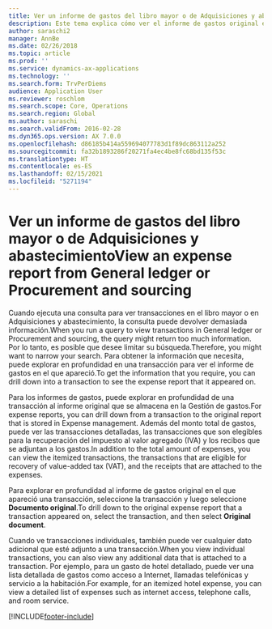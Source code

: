 ```yaml
---
title: Ver un informe de gastos del libro mayor o de Adquisiciones y abastecimiento
description: Este tema explica cómo ver el informe de gastos original en el que apareció una transacción.
author: saraschi2
manager: AnnBe
ms.date: 02/26/2018
ms.topic: article
ms.prod: ''
ms.service: dynamics-ax-applications
ms.technology: ''
ms.search.form: TrvPerDiems
audience: Application User
ms.reviewer: roschlom
ms.search.scope: Core, Operations
ms.search.region: Global
ms.author: saraschi
ms.search.validFrom: 2016-02-28
ms.dyn365.ops.version: AX 7.0.0
ms.openlocfilehash: d86185b414a559694077783d1f89dc863112a252
ms.sourcegitcommit: fa32b1893286f20271fa4ec4be8fc68bd135f53c
ms.translationtype: HT
ms.contentlocale: es-ES
ms.lasthandoff: 02/15/2021
ms.locfileid: "5271194"
---
```

# <a name="view-an-expense-report-from-general-ledger-or-procurement-and-sourcing"></a><span data-ttu-id="9652f-103">Ver un informe de gastos del libro mayor o de Adquisiciones y abastecimiento</span><span class="sxs-lookup"><span data-stu-id="9652f-103">View an expense report from General ledger or Procurement and sourcing</span></span>

<span data-ttu-id="9652f-104">Cuando ejecuta una consulta para ver transacciones en el libro mayor o en Adquisiciones y abastecimiento, la consulta puede devolver demasiada información.</span><span class="sxs-lookup"><span data-stu-id="9652f-104">When you run a query to view transactions in General ledger or Procurement and sourcing, the query might return too much information.</span></span> <span data-ttu-id="9652f-105">Por lo tanto, es posible que desee limitar su búsqueda.</span><span class="sxs-lookup"><span data-stu-id="9652f-105">Therefore, you might want to narrow your search.</span></span> <span data-ttu-id="9652f-106">Para obtener la información que necesita, puede explorar en profundidad en una transacción para ver el informe de gastos en el que apareció.</span><span class="sxs-lookup"><span data-stu-id="9652f-106">To get the information that you require, you can drill down into a transaction to see the expense report that it appeared on.</span></span>

<span data-ttu-id="9652f-107">Para los informes de gastos, puede explorar en profundidad de una transacción al informe original que se almacena en la Gestión de gastos.</span><span class="sxs-lookup"><span data-stu-id="9652f-107">For expense reports, you can drill down from a transaction to the original report that is stored in Expense management.</span></span> <span data-ttu-id="9652f-108">Además del monto total de gastos, puede ver las transacciones detalladas, las transacciones que son elegibles para la recuperación del impuesto al valor agregado (IVA) y los recibos que se adjuntan a los gastos.</span><span class="sxs-lookup"><span data-stu-id="9652f-108">In addition to the total amount of expenses, you can view the itemized transactions, the transactions that are eligible for recovery of value-added tax (VAT), and the receipts that are attached to the expenses.</span></span>

<span data-ttu-id="9652f-109">Para explorar en profundidad al informe de gastos original en el que apareció una transacción, seleccione la transacción y luego seleccione **Documento original**.</span><span class="sxs-lookup"><span data-stu-id="9652f-109">To drill down to the original expense report that a transaction appeared on, select the transaction, and then select **Original document**.</span></span>

<span data-ttu-id="9652f-110">Cuando ve transacciones individuales, también puede ver cualquier dato adicional que esté adjunto a una transacción.</span><span class="sxs-lookup"><span data-stu-id="9652f-110">When you view individual transactions, you can also view any additional data that is attached to a transaction.</span></span> <span data-ttu-id="9652f-111">Por ejemplo, para un gasto de hotel detallado, puede ver una lista detallada de gastos como acceso a Internet, llamadas telefónicas y servicio a la habitación.</span><span class="sxs-lookup"><span data-stu-id="9652f-111">For example, for an itemized hotel expense, you can view a detailed list of expenses such as internet access, telephone calls, and room service.</span></span>


[!INCLUDE[footer-include](../includes/footer-banner.md)]